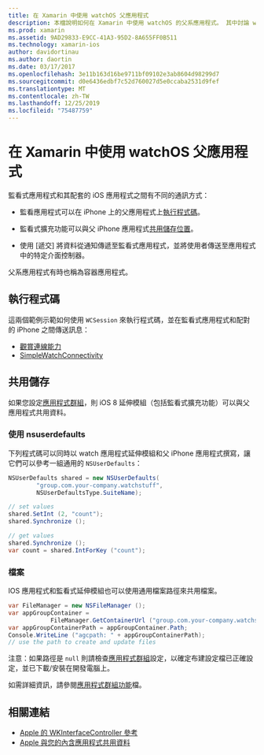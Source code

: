 ```yaml
---
title: 在 Xamarin 中使用 watchOS 父應用程式
description: 本檔說明如何在 Xamarin 中使用 watchOS 的父系應用程式。 其中討論 watchOS 應用程式延伸模組、iOS 應用程式、共用儲存體等。
ms.prod: xamarin
ms.assetid: 9AD29833-E9CC-41A3-95D2-8A655FF0B511
ms.technology: xamarin-ios
author: davidortinau
ms.author: daortin
ms.date: 03/17/2017
ms.openlocfilehash: 3e11b163d16be9711bf09102e3ab8604d98299d7
ms.sourcegitcommit: d0e6436edbf7c52d760027d5e0ccaba2531d9fef
ms.translationtype: MT
ms.contentlocale: zh-TW
ms.lasthandoff: 12/25/2019
ms.locfileid: "75487759"
---
```

# <a name="working-with-the-watchos-parent-application-in-xamarin"></a>在 Xamarin 中使用 watchOS 父應用程式

監看式應用程式和其配套的 iOS 應用程式之間有不同的通訊方式：

- 監看應用程式可以在 iPhone 上的父應用程式上[執行程式碼](#run-code)。

- 監看式擴充功能可以與父 iPhone 應用程式[共用儲存位置](#shared-storage)。

- 使用 [遞交] 將資料從通知傳遞至監看式應用程式，並將使用者傳送至應用程式中的特定介面控制器。

父系應用程式有時也稱為容器應用程式。

## <a name="run-code"></a>執行程式碼

這兩個範例示範如何使用 `WCSession` 來執行程式碼，並在監看式應用程式和配對的 iPhone 之間傳送訊息：

- [觀賞連線能力](https://docs.microsoft.com/samples/xamarin/ios-samples/watchos-watchconnectivity/)
- [SimpleWatchConnectivity](https://docs.microsoft.com/samples/xamarin/ios-samples/watchos-simplewatchconnectivity/) 

## <a name="shared-storage"></a>共用儲存

如果您設定[應用程式群組](~/ios/watchos/app-fundamentals/app-groups.md)，則 iOS 8 延伸模組（包括監看式擴充功能）可以與父應用程式共用資料。

### <a name="nsuserdefaults"></a>使用 nsuserdefaults

下列程式碼可以同時以 watch 應用程式延伸模組和父 iPhone 應用程式撰寫，讓它們可以參考一組通用的 `NSUserDefaults`：

```csharp
NSUserDefaults shared = new NSUserDefaults(
        "group.com.your-company.watchstuff",
        NSUserDefaultsType.SuiteName);

// set values
shared.SetInt (2, "count");
shared.Synchronize ();

// get values
shared.Synchronize ();
var count = shared.IntForKey ("count");
```

<a name="files" />

### <a name="files"></a>檔案

IOS 應用程式和監看式延伸模組也可以使用通用檔案路徑來共用檔案。

```csharp
var FileManager = new NSFileManager ();
var appGroupContainer =
            FileManager.GetContainerUrl ("group.com.your-company.watchstuff");
var appGroupContainerPath = appGroupContainer.Path;
Console.WriteLine ("agcpath: " + appGroupContainerPath);
// use the path to create and update files
```

注意：如果路徑是 `null` 則請檢查[應用程式群組](~/ios/watchos/app-fundamentals/app-groups.md)設定，以確定布建設定檔已正確設定，並已下載/安裝在開發電腦上。

如需詳細資訊，請參閱[應用程式群組功能](~/ios/deploy-test/provisioning/capabilities/app-groups-capabilities.md)檔。

## <a name="related-links"></a>相關連結

- [Apple 的 WKInterfaceController 參考](https://developer.apple.com/library/prerelease/ios/documentation/WatchKit/Reference/WKInterfaceController_class/index.html#//apple_ref/occ/clm/WKInterfaceController/openParentApplication:reply:)
- [Apple 與您的內含應用程式共用資料](https://developer.apple.com/library/ios/documentation/General/Conceptual/ExtensibilityPG/ExtensionScenarios.html)
